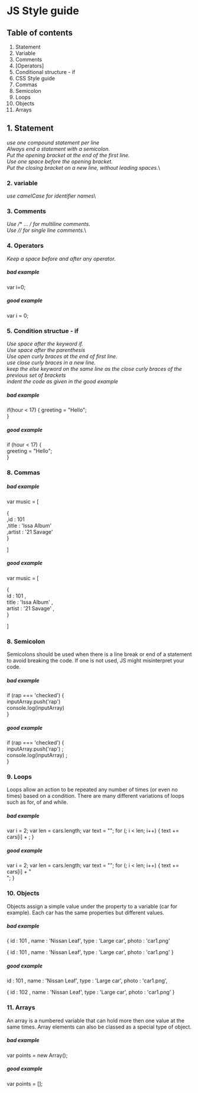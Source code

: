 # JS Style guide
## Table of contents



1. Statement
2. Variable
3. Comments
4. [Operators]
5. Conditional structure - if
6. CSS Style guide
7. Commas
8. Semicolon
9. Loops
10. Objects
11. Arrays



## 1. Statement
*use one compound statement per line*\
*Always end a statement with a semicolon.*\
*Put the opening bracket at the end of the first line.*\
*Use one space before the opening bracket.*\
*Put the closing bracket on a new line, without leading spaces.*\



### 2. variable
*use camelCase for identifier names*\



### 3. Comments
*Use /** ... */ for multiline comments.*\
*Use // for single line comments.*\



### 4. Operators
*Keep a space before and after any operator.*



#####  bad example
var i=0;



#####  good example
var i = 0;



### 5. Condition structue - if
*Use space after the keyword if.*\
*Use space after the parenthesis*\
*Use open curly braces at the end of first line.*\
*use close curly braces in a new line.*\
*keep the else keyword on the same line as the close curly braces of the previous set of brackets*\
*indent the code as given in the good example*



#####  bad example
if(hour < 17) {  greeting = "Hello";  
}



#####  good example
if (hour < 17) {  
  greeting = "Hello";  
}




### 8. Commas


#####  bad example
var music = [

{  
,id : 101  
,title : 'Issa Album'  
,artist : '21 Savage'  
}  

]

#####  good example
var music = [  

{  
id : 101 ,  
title : 'Issa Album' ,  
artist : '21 Savage' ,  
}  

]

### 8. Semicolon
Semicolons should be used when there is a line break
or end of a statement to avoid breaking the code. If one is
not used, JS might misinterpret your code.

#####  bad example
if (rap === 'checked') {  
inputArray.push('rap')  
console.log(inputArray)  
}

#####  good example
if (rap === 'checked') {  
inputArray.push('rap') ;  
console.log(inputArray) ;  
}

### 9. Loops
Loops allow an action to be repeated any number of times (or even no times)
based on a condition.
There are many different variations of loops such as  for, of and while.

#####  bad example
var i = 2;
var len = cars.length;
var text = "";
for (; i < len; i++) {
  text += cars[i] + ;
}


#####  good example
var i = 2;
var len = cars.length;
var text = "";
for (; i < len; i++) {
  text += cars[i] + "<br>";
}

### 10. Objects

Objects assign a simple value under the property
to a variable (car for example). Each car has the same
properties but different values.

#####  bad example
{
  id : 101 ,
  name : 'Nissan Leaf',
  type : 'Large car',
  photo : 'car1.png'


{
  id : 101 ,
  name : 'Nissan Leaf',
  type : 'Large car',
  photo : 'car1.png'
}


#####  good example
id : 101 ,
name : 'Nissan Leaf',
type : 'Large car',
photo : 'car1.png',


{
id : 102 ,
name : 'Nissan Leaf',
type : 'Large car',
photo : 'car1.png'
}

### 11. Arrays

An array is a numbered variable that can hold more then one value
at the same times. Array elements can also be classed as a special type of object.


#####  bad example
var points = new Array();


#####  good example
var points = [];    

